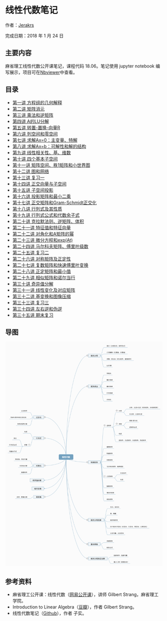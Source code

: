 # 线性代数笔记

作者：[Jerakrs](http://jerakrs.com/)

完成日期：2018 年 1 月 24 日


## 主要内容

麻省理工线性代数公开课笔记，课程代码 18.06。笔记使用 jupyter notebook 编写展示，项目可在[Nbviewer](http://nbviewer.jupyter.org/github/JeraKrs/Notes/blob/master/Linear%20Algebra/README.ipynb)中查看。


## 目录

* [第一讲 方程组的几何解释](http://nbviewer.jupyter.org/github/JeraKrs/Notes/blob/master/Linear%20Algebra/Lecture01.ipynb)
* [第二讲 矩阵消元](http://nbviewer.jupyter.org/github/JeraKrs/Notes/blob/master/Linear%20Algebra/Lecture02.ipynb)
* [第三讲 乘法和逆矩阵](http://nbviewer.jupyter.org/github/JeraKrs/Notes/blob/master/Linear%20Algebra/Lecture03.ipynb)
* [第四讲 A的LU分解](http://nbviewer.jupyter.org/github/JeraKrs/Notes/blob/master/Linear%20Algebra/Lecture04.ipynb)
* [第五讲 转置-置换-向量R](http://nbviewer.jupyter.org/github/JeraKrs/Notes/blob/master/Linear%20Algebra/Lecture05.ipynb)
* [第六讲 列空间和零空间](http://nbviewer.jupyter.org/github/JeraKrs/Notes/blob/master/Linear%20Algebra/Lecture06.ipynb)
* [第七讲 求解Ax=0：主变量、特解](http://nbviewer.jupyter.org/github/JeraKrs/Notes/blob/master/Linear%20Algebra/Lecture07.ipynb)
* [第八讲 求解Ax=b：可解性和解的结构](http://nbviewer.jupyter.org/github/JeraKrs/Notes/blob/master/Linear%20Algebra/Lecture08.ipynb)
* [第九讲 线性相关性、基、维数](http://nbviewer.jupyter.org/github/JeraKrs/Notes/blob/master/Linear%20Algebra/Lecture09.ipynb)
* [第十讲 四个基本子空间](http://nbviewer.jupyter.org/github/JeraKrs/Notes/blob/master/Linear%20Algebra/Lecture10.ipynb)
* [第十一讲 矩阵空间、秩1矩阵和小世界图](http://nbviewer.jupyter.org/github/JeraKrs/Notes/blob/master/Linear%20Algebra/Lecture11.ipynb)
* [第十二讲 图和网络](http://nbviewer.jupyter.org/github/JeraKrs/Notes/blob/master/Linear%20Algebra/Lecture12.ipynb)
* [第十三讲 复习一](http://nbviewer.jupyter.org/github/JeraKrs/Notes/blob/master/Linear%20Algebra/Lecture13.ipynb)
* [第十四讲 正交向量与子空间](http://nbviewer.jupyter.org/github/JeraKrs/Notes/blob/master/Linear%20Algebra/Lecture14.ipynb)
* [第十五讲 子空间投影](http://nbviewer.jupyter.org/github/JeraKrs/Notes/blob/master/Linear%20Algebra/Lecture15.ipynb)
* [第十六讲 投影矩阵和最小二乘](http://nbviewer.jupyter.org/github/JeraKrs/Notes/blob/master/Linear%20Algebra/Lecture16.ipynb)
* [第十七讲 正交矩阵和Gram-Schmidt正交化](http://nbviewer.jupyter.org/github/JeraKrs/Notes/blob/master/Linear%20Algebra/Lecture17.ipynb)
* [第十八讲 行列式及其性质](http://nbviewer.jupyter.org/github/JeraKrs/Notes/blob/master/Linear%20Algebra/Lecture18.ipynb)
* [第十九讲 行列式公式和代数余子式](http://nbviewer.jupyter.org/github/JeraKrs/Notes/blob/master/Linear%20Algebra/Lecture19.ipynb)
* [第二十讲 克拉默法则、逆矩阵、体积](http://nbviewer.jupyter.org/github/JeraKrs/Notes/blob/master/Linear%20Algebra/Lecture20.ipynb)
* [第二十一讲 特征值和特征向量](http://nbviewer.jupyter.org/github/JeraKrs/Notes/blob/master/Linear%20Algebra/Lecture21.ipynb)
* [第二十二讲 对角化和A矩阵的幂](http://nbviewer.jupyter.org/github/JeraKrs/Notes/blob/master/Linear%20Algebra/Lecture22.ipynb)
* [第二十三讲 微分方程和exp(At)](http://nbviewer.jupyter.org/github/JeraKrs/Notes/blob/master/Linear%20Algebra/Lecture23.ipynb)
* [第二十四讲 马尔科夫矩阵、傅里叶级数](http://nbviewer.jupyter.org/github/JeraKrs/Notes/blob/master/Linear%20Algebra/Lecture24.ipynb)
* [第二十五讲 复习二](http://nbviewer.jupyter.org/github/JeraKrs/Notes/blob/master/Linear%20Algebra/Lecture25.ipynb)
* [第二十六讲 对称矩阵及正定性](http://nbviewer.jupyter.org/github/JeraKrs/Notes/blob/master/Linear%20Algebra/Lecture26.ipynb)
* [第二十七讲 复数矩阵和快速傅里叶变换](http://nbviewer.jupyter.org/github/JeraKrs/Notes/blob/master/Linear%20Algebra/Lecture27.ipynb)
* [第二十八讲 正定矩阵和最小值](http://nbviewer.jupyter.org/github/JeraKrs/Notes/blob/master/Linear%20Algebra/Lecture28.ipynb)
* [第二十九讲 相似矩阵和诺尔当行](http://nbviewer.jupyter.org/github/JeraKrs/Notes/blob/master/Linear%20Algebra/Lecture29.ipynb)
* [第三十讲 奇异值分解](http://nbviewer.jupyter.org/github/JeraKrs/Notes/blob/master/Linear%20Algebra/Lecture30.ipynb)
* [第三十一讲 线性变化及对应矩阵](http://nbviewer.jupyter.org/github/JeraKrs/Notes/blob/master/Linear%20Algebra/Lecture31.ipynb)
* [第三十二讲 基变换和图像压缩](http://nbviewer.jupyter.org/github/JeraKrs/Notes/blob/master/Linear%20Algebra/Lecture32.ipynb)
* [第三十三讲 复习三](http://nbviewer.jupyter.org/github/JeraKrs/Notes/blob/master/Linear%20Algebra/Lecture33.ipynb)
* [第三十四讲 左右逆和伪逆](http://nbviewer.jupyter.org/github/JeraKrs/Notes/blob/master/Linear%20Algebra/Lecture34.ipynb)
* [第三十五讲 期末复习](http://nbviewer.jupyter.org/github/JeraKrs/Notes/blob/master/Linear%20Algebra/Lecture35.ipynb)

## 导图

![导图](./outline.png)


## 参考资料

* 麻省理工公开课：线性代数（[网易公开课](http://open.163.com/special/opencourse/daishu.html)），讲师 Gilbert Strang，麻省理工学院。
* Introduction to Linear Algebra（[豆瓣](https://book.douban.com/subject/3582335/)），作者 Gilbert Strang。
* 线性代数笔记（[Github](https://github.com/zlotus/notes-linear-algebra/blob/master/ReadMe.md)），作者 子实。
